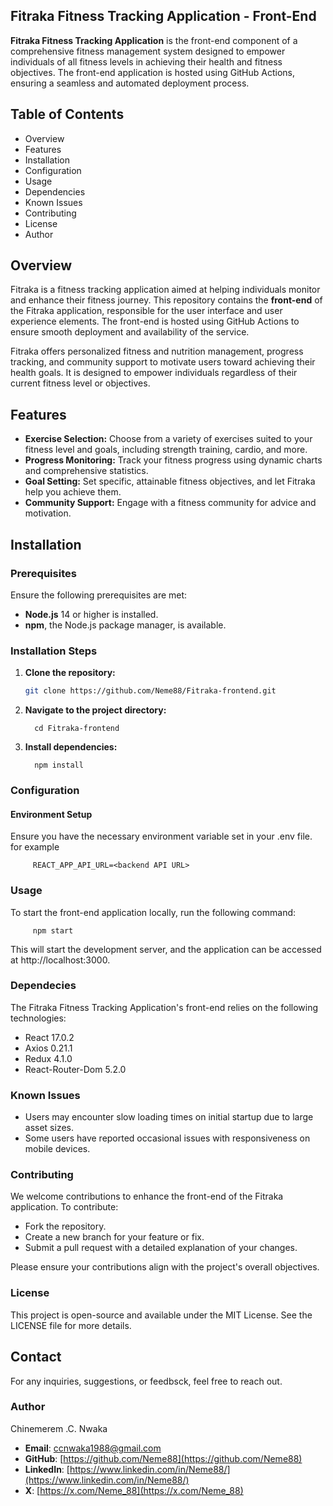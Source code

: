 ## Fitraka Fitness Tracking Application - Front-End

**Fitraka Fitness Tracking Application** is the front-end component of a comprehensive fitness management system designed to empower individuals of all fitness levels in achieving their health and fitness objectives. The front-end application is hosted using GitHub Actions, ensuring a seamless and automated deployment process.

## Table of Contents
- Overview
- Features
- Installation
- Configuration
- Usage
- Dependencies
- Known Issues
- Contributing
- License
- Author

## Overview

Fitraka is a fitness tracking application aimed at helping individuals monitor and enhance their fitness journey. This repository contains the **front-end** of the Fitraka application, responsible for the user interface and user experience elements. The front-end is hosted using GitHub Actions to ensure smooth deployment and availability of the service.

Fitraka offers personalized fitness and nutrition management, progress tracking, and community support to motivate users toward achieving their health goals. It is designed to empower individuals regardless of their current fitness level or objectives.

## Features

- **Exercise Selection:** Choose from a variety of exercises suited to your fitness level and goals, including strength training, cardio, and more.
- **Progress Monitoring:** Track your fitness progress using dynamic charts and comprehensive statistics.
- **Goal Setting:** Set specific, attainable fitness objectives, and let Fitraka help you achieve them.
- **Community Support:** Engage with a fitness community for advice and motivation.

## Installation

### Prerequisites

Ensure the following prerequisites are met:
- **Node.js** 14 or higher is installed.
- **npm**, the Node.js package manager, is available.

### Installation Steps

1. **Clone the repository:**

   ```bash
   git clone https://github.com/Neme88/Fitraka-frontend.git
   ```
2. **Navigate to the project directory:**
         
         cd Fitraka-frontend

3. **Install dependencies:**
         
         npm install
### Configuration

#### Environment Setup

Ensure you have the necessary environment variable set in your .env file. for example

         REACT_APP_API_URL=<backend API URL>

### Usage

To start the front-end application locally, run the following command:

         npm start

This will start the development server, and the application can be accessed at http://localhost:3000.
### Dependecies

The Fitraka Fitness Tracking Application's front-end relies on the following technologies:

- React 17.0.2
- Axios 0.21.1
- Redux 4.1.0
- React-Router-Dom 5.2.0
### Known Issues
- Users may encounter slow loading times on initial startup due to large asset sizes.
- Some users have reported occasional issues with responsiveness on mobile devices.

### Contributing

We welcome contributions to enhance the front-end of the Fitraka application. To contribute:

- Fork the repository.
- Create a new branch for your feature or fix.
- Submit a pull request with a detailed explanation of your changes.

Please ensure your contributions align with the project's overall objectives.

### License

This project is open-source and available under the MIT License. See the LICENSE file for more details.

## Contact
For any inquiries, suggestions, or feedbsck, feel free to reach out.
### Author 
Chinemerem .C. Nwaka
- **Email**: [ccnwaka1988@gmail.com](mailto:ccnwaka1988@gmail.com)
- **GitHub**: [https://github.com/Neme88](https://github.com/Neme88)
- **LinkedIn**: [https://www.linkedin.com/in/Neme88/](https://www.linkedin.com/in/Neme88/)
- **X**: [https://x.com/Neme_88](https://x.com/Neme_88)

